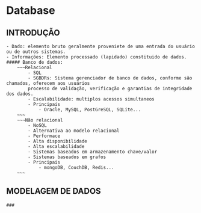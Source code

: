 # Database


##  INTRODUÇÃO
	- Dado: elemento bruto geralmente proveniete de uma entrada do usuário ou de outros sistemas.
	- Informações: Elemento processado (lapidado) constituido de dados.
	##### Banco de dados: 
		~~~Relacional
			- SQL
			- SGBDRs: Sistema gerenciador de banco de dados, conforme são chamados, oferecem aos usuários
			processo de validação, verificação e garantias de integridade dos dados.
			- Escalabilidade: multiplos acessos simultaneos
			- Principais
				- Oracle, MySQL, PostGreSQL, SQLite...
		~~~
		~~~Não relacional
			- NoSQL
			- Alternativa ao modelo relacional
			- Performace
			- Alta disponibilidade
			- Alta escalabilidade
			- Sistemas baseados em armazenamento chave/valor
			- Sistemas baseados em grafos
			- Principais
				- mongoDB, CouchDB, Redis...
		~~~

## MODELAGEM DE DADOS
	### 
